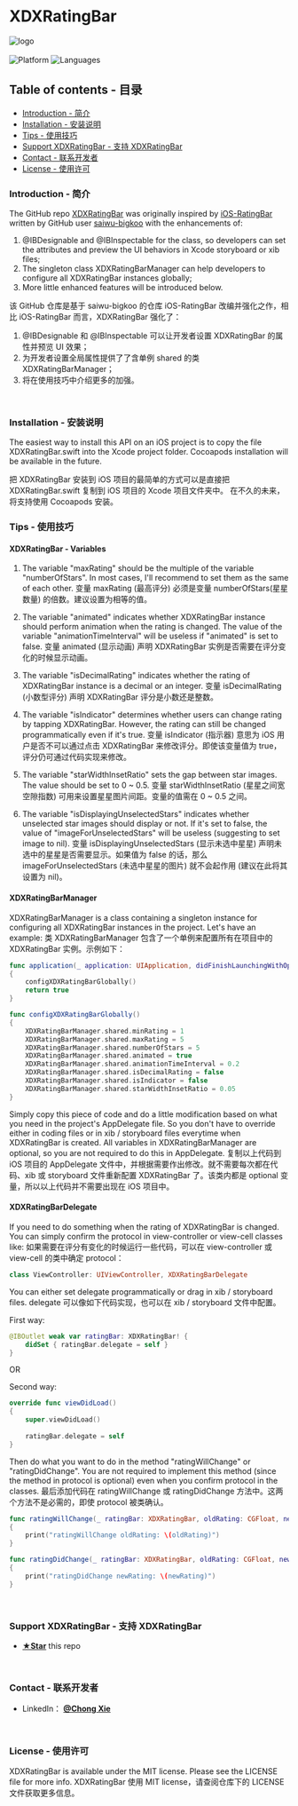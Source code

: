 # XDXRatingBar

![logo](https://raw.githubusercontent.com/6xieapplexia6/XDXResources/master/XDXRatingBar_intro.png)
<br/><br/>
![Platform](https://img.shields.io/badge/platform-iOS%208%2B-blue.svg?style=flat)
![Languages](https://img.shields.io/badge/language-swift%20|%20objc-FF69B4.svg?style=plastic)

## Table of contents - 目录
* [Introduction - 简介](#introduction)
* [Installation - 安装说明](#installation)
* [Tips - 使用技巧](#tips)
* [Support XDXRatingBar - 支持 XDXRatingBar](#support)
* [Contact - 联系开发者](#contact)
* [License - 使用许可](#license)

### <a id="introduction"></a>Introduction - 简介

The GitHub repo [XDXRatingBar](https://github.com/6xieapplexia6/XDXRatingBar) was originally inspired by [iOS-RatingBar](https://github.com/saiwu-bigkoo/iOS-RatingBar) written by GitHub user [saiwu-bigkoo](https://github.com/saiwu-bigkoo) with the enhancements of: 

1. @IBDesignable and @IBInspectable for the class, so developers can set the attributes and preview the UI behaviors in Xcode storyboard or xib files;
2. The singleton class XDXRatingBarManager can help developers to configure all XDXRatingBar instances globally;
3. More little enhanced features will be introduced below.

该 GitHub 仓库是基于 saiwu-bigkoo 的仓库 iOS-RatingBar 改编并强化之作，相比 iOS-RatingBar 而言，XDXRatingBar 强化了：

1. @IBDesignable 和 @IBInspectable 可以让开发者设置 XDXRatingBar 的属性并预览 UI 效果；
2. 为开发者设置全局属性提供了了含单例 shared 的类 XDXRatingBarManager；
3. 将在使用技巧中介绍更多的加强。
<br/>

### <a id="installation"></a>Installation - 安装说明
The easiest way to install this API on an iOS project is to copy the file XDXRatingBar.swift into the Xcode project folder.
Cocoapods installation will be available in the future.

把 XDXRatingBar 安装到 iOS 项目的最简单的方式可以是直接把 XDXRatingBar.swift 复制到 iOS 项目的 Xcode 项目文件夹中。
在不久的未来，将支持使用 Cocoapods 安装。
<br/>

### <a id="tips"></a>Tips - 使用技巧

#### XDXRatingBar - Variables

1. The variable "maxRating" should be the multiple of the variable "numberOfStars". In most cases, I'll recommend to set them as the same of each other.
变量 maxRating (最高评分) 必须是变量 numberOfStars(星星数量) 的倍数。建议设置为相等的值。

2. The variable "animated" indicates whether XDXRatingBar instance should perform animation when the rating is changed. The value of the variable "animationTimeInterval" will be useless if "animated" is set to false.
变量 animated (显示动画) 声明 XDXRatingBar 实例是否需要在评分变化的时候显示动画。

3. The variable "isDecimalRating" indicates whether the rating of XDXRatingBar instance is a decimal or an integer.
变量 isDecimalRating (小数型评分) 声明 XDXRatingBar 评分是小数还是整数。

4. The variable "isIndicator" determines whether users can change rating by tapping XDXRatingBar. However, the rating can still be changed programmatically even if it's true.
变量 isIndicator (指示器) 意思为 iOS 用户是否不可以通过点击 XDXRatingBar 来修改评分。即使该变量值为 true，评分仍可通过代码实现来修改。

5. The variable "starWidthInsetRatio" sets the gap between star images. The value should be set to 0 ~ 0.5.
变量 starWidthInsetRatio (星星之间宽空隙指数) 可用来设置星星图片间距。变量的值需在 0 ~ 0.5 之间。

6. The variable "isDisplayingUnselectedStars" indicates whether unselected star images should display or not. If it's set to false, the value of "imageForUnselectedStars" will be useless (suggesting to set image to nil).
变量 isDisplayingUnselectedStars (显示未选中星星) 声明未选中的星星是否需要显示。如果值为 false 的话，那么 imageForUnselectedStars (未选中星星的图片) 就不会起作用 (建议在此将其设置为 nil)。

#### XDXRatingBarManager

XDXRatingBarManager is a class containing a singleton instance for configuring all XDXRatingBar instances in the project. Let's have an example:
类 XDXRatingBarManager 包含了一个单例来配置所有在项目中的 XDXRatingBar 实例。示例如下：

```swift
func application(_ application: UIApplication, didFinishLaunchingWithOptions launchOptions: [UIApplicationLaunchOptionsKey: Any]?) -> Bool 
{
    configXDXRatingBarGlobally()
    return true
}

func configXDXRatingBarGlobally()
{
    XDXRatingBarManager.shared.minRating = 1
    XDXRatingBarManager.shared.maxRating = 5
    XDXRatingBarManager.shared.numberOfStars = 5
    XDXRatingBarManager.shared.animated = true
    XDXRatingBarManager.shared.animationTimeInterval = 0.2
    XDXRatingBarManager.shared.isDecimalRating = false
    XDXRatingBarManager.shared.isIndicator = false
    XDXRatingBarManager.shared.starWidthInsetRatio = 0.05
}
```

Simply copy this piece of code and do a little modification based on what you need in the project's AppDelegate file. So you don't have to override either in coding files or in xib / storyboard files everytime when XDXRatingBar is created. All variables in XDXRatingBarManager are optional, so you are not required to do this in AppDelegate.
复制以上代码到 iOS 项目的 AppDelegate 文件中，并根据需要作出修改。就不需要每次都在代码、xib 或 storyboard 文件重新配置 XDXRatingBar 了。该类内都是 optional 变量，所以以上代码并不需要出现在 iOS 项目中。

#### XDXRatingBarDelegate

If you need to do something when the rating of XDXRatingBar is changed. You can simply confirm the protocol in view-controller or view-cell classes like:
如果需要在评分有变化的时候运行一些代码，可以在 view-controller 或 view-cell 的类中确定 protocol：

```swift
class ViewController: UIViewController, XDXRatingBarDelegate
```

You can either set delegate programmatically or drag in xib / storyboard files.
delegate 可以像如下代码实现，也可以在 xib / storyboard 文件中配置。

First way: 
```swift
@IBOutlet weak var ratingBar: XDXRatingBar! {
    didSet { ratingBar.delegate = self }
}
```

OR

Second way:
```swift
override func viewDidLoad()
{
    super.viewDidLoad()
        
    ratingBar.delegate = self
}
```

Then do what you want to do in the method "ratingWillChange" or "ratingDidChange". You are not required to implement this method (since the method in protocol is optional) even when you confirm protocol in the classes.
最后添加代码在 ratingWillChange 或 ratingDidChange 方法中。这两个方法不是必需的，即使 protocol 被类确认。

```swift
func ratingWillChange(_ ratingBar: XDXRatingBar, oldRating: CGFloat, newRating: CGFloat)
{
    print("ratingWillChange oldRating: \(oldRating)")
}

func ratingDidChange(_ ratingBar: XDXRatingBar, oldRating: CGFloat, newRating: CGFloat)
{
    print("ratingDidChange newRating: \(newRating)")
}
```

<br/>

### <a id="support"></a>Support XDXRatingBar - 支持 XDXRatingBar
* [**★Star**](#) this repo 
<br/>

### <a id="contact"></a>Contact - 联系开发者
* LinkedIn： [**@Chong Xie**](https://www.linkedin.com/in/chongx)
<br/>

### License - 使用许可
XDXRatingBar is available under the MIT license. Please see the LICENSE file for more info.
XDXRatingBar 使用 MIT license，请查阅仓库下的 LICENSE 文件获取更多信息。